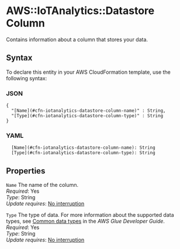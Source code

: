 # AWS::IoTAnalytics::Datastore Column<a name="aws-properties-iotanalytics-datastore-column"></a>

Contains information about a column that stores your data\.

## Syntax<a name="aws-properties-iotanalytics-datastore-column-syntax"></a>

To declare this entity in your AWS CloudFormation template, use the following syntax:

### JSON<a name="aws-properties-iotanalytics-datastore-column-syntax.json"></a>

```
{
  "[Name](#cfn-iotanalytics-datastore-column-name)" : String,
  "[Type](#cfn-iotanalytics-datastore-column-type)" : String
}
```

### YAML<a name="aws-properties-iotanalytics-datastore-column-syntax.yaml"></a>

```
  [Name](#cfn-iotanalytics-datastore-column-name): String
  [Type](#cfn-iotanalytics-datastore-column-type): String
```

## Properties<a name="aws-properties-iotanalytics-datastore-column-properties"></a>

`Name`  <a name="cfn-iotanalytics-datastore-column-name"></a>
The name of the column\.  
*Required*: Yes  
*Type*: String  
*Update requires*: [No interruption](https://docs.aws.amazon.com/AWSCloudFormation/latest/UserGuide/using-cfn-updating-stacks-update-behaviors.html#update-no-interrupt)

`Type`  <a name="cfn-iotanalytics-datastore-column-type"></a>
The type of data\. For more information about the supported data types, see [Common data types](https://docs.aws.amazon.com/glue/latest/dg/aws-glue-api-common.html) in the *AWS Glue Developer Guide*\.  
*Required*: Yes  
*Type*: String  
*Update requires*: [No interruption](https://docs.aws.amazon.com/AWSCloudFormation/latest/UserGuide/using-cfn-updating-stacks-update-behaviors.html#update-no-interrupt)